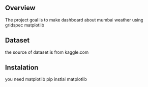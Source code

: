 ## Overview
The project goal is to make dashboard about mumbai weather using gridspec matplotlib

## Dataset
the source of dataset is from kaggle.com

## Instalation
you need matplotlib
pip instlal matplotlib
